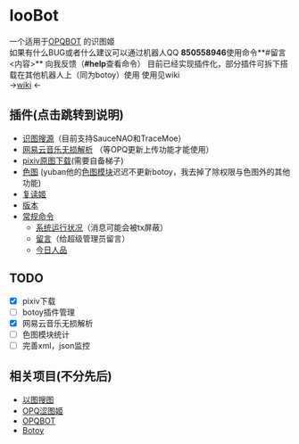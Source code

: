 # IooBot
一个适用于[OPQBOT](https://github.com/OPQBOT/OPQ) 的识图姬  
如果有什么BUG或者什么建议可以通过机器人QQ **850558946**使用命令**#留言 <内容>** 向我反馈（**#help**查看命令）
目前已经实现插件化，部分插件可拆下搭载在其他机器人上（同为botoy）使用
使用见wiki  
→[wiki](https://github.com/kitUIN/ioobot/wiki) ←
## 插件(点击跳转到说明)  
- [识图搜源]()（目前支持SauceNAO和TraceMoe）
- [网易云音乐无损解析]() （等OPQ更新上传功能才能使用）
- [pixiv原图下载]()(需要自备梯子)
- [色图]() (yuban他的[色图模块](https://github.com/yuban10703/OPQ-SetuBot)迟迟不更新botoy，我去掉了除权限与色图外的其他功能)
- [复读姬]()
- [版本]()
- [常规命令]()    
    - [系统运行状况]()（消息可能会被tx屏蔽）
    - [留言]()（给超级管理员留言）
    - [今日人品]()

## TODO
- [x] pixiv下载
- [ ] botoy插件管理
- [x] 网易云音乐无损解析
- [ ] 色图模块统计
- [ ] 完善xml，json监控
## 相关项目(不分先后)
- [以图搜图](https://github.com/kitUIN/PicImageSearch)
- [OPQ涩图姬](https://github.com/yuban10703/OPQ-SetuBot)
- [OPQBOT](https://github.com/OPQBOT/OPQ)
- [Botoy](https://github.com/xiyaowong/botoy/)